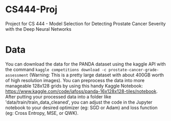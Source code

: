 # CS444-Proj
Project for CS 444 - Model Selection for Detecting Prostate
Cancer Severity with the Deep Neural Networks

# Data
You can download the data for the PANDA dataset using the kaggle API with the command `kaggle competitions download -c prostate-cancer-grade-assessment` (Warning: This is a pretty large dataset with about 400GB worth of high resolution images). You can preprocess the data into more manageable 128x128 grids by using this handy Kaggle Notebook:  https://www.kaggle.com/code/iafoss/panda-16x128x128-tiles/notebook. After putting your processed data into a folder like 'data/train/train_data_cleaned', you can adjust the code in the Jupyter notebook to your desired optimizer (eg: SGD or Adam) and loss function (eg: Cross Entropy, MSE, or QWK).

